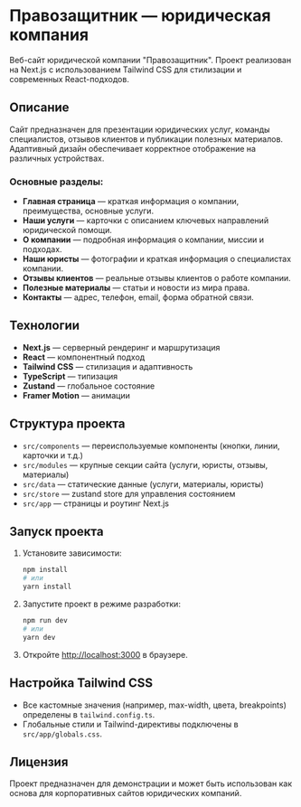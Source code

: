 # Правозащитник — юридическая компания

Веб-сайт юридической компании "Правозащитник". Проект реализован на Next.js с использованием Tailwind CSS для стилизации и современных React-подходов.

## Описание

Сайт предназначен для презентации юридических услуг, команды специалистов, отзывов клиентов и публикации полезных материалов. Адаптивный дизайн обеспечивает корректное отображение на различных устройствах.

### Основные разделы:

- **Главная страница** — краткая информация о компании, преимущества, основные услуги.
- **Наши услуги** — карточки с описанием ключевых направлений юридической помощи.
- **О компании** — подробная информация о компании, миссии и подходах.
- **Наши юристы** — фотографии и краткая информация о специалистах компании.
- **Отзывы клиентов** — реальные отзывы клиентов о работе компании.
- **Полезные материалы** — статьи и новости из мира права.
- **Контакты** — адрес, телефон, email, форма обратной связи.

## Технологии

- **Next.js** — серверный рендеринг и маршрутизация
- **React** — компонентный подход
- **Tailwind CSS** — стилизация и адаптивность
- **TypeScript** — типизация
- **Zustand** — глобальное состояние
- **Framer Motion** — анимации

## Структура проекта

- `src/components` — переиспользуемые компоненты (кнопки, линии, карточки и т.д.)
- `src/modules` — крупные секции сайта (услуги, юристы, отзывы, материалы)
- `src/data` — статические данные (услуги, материалы, юристы)
- `src/store` — zustand store для управления состоянием
- `src/app` — страницы и роутинг Next.js

## Запуск проекта

1. Установите зависимости:
   ```bash
   npm install
   # или
   yarn install
   ```
2. Запустите проект в режиме разработки:
   ```bash
   npm run dev
   # или
   yarn dev
   ```
3. Откройте [http://localhost:3000](http://localhost:3000) в браузере.

## Настройка Tailwind CSS

- Все кастомные значения (например, max-width, цвета, breakpoints) определены в `tailwind.config.ts`.
- Глобальные стили и Tailwind-директивы подключены в `src/app/globals.css`.

## Лицензия

Проект предназначен для демонстрации и может быть использован как основа для корпоративных сайтов юридических компаний.
